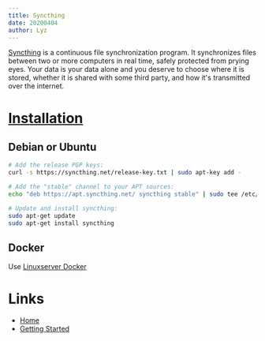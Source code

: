 ```yaml
---
title: Syncthing
date: 20200404
author: Lyz
---
```


[Syncthing](https://syncthing.net/) is a continuous file synchronization
program. It synchronizes files between two or more computers in real time,
safely protected from prying eyes. Your data is your data alone and you deserve
to choose where it is stored, whether it is shared with some third party, and
how it's transmitted over the internet.

# [Installation](https://syncthing.net/downloads/)

## Debian or Ubuntu

```bash
# Add the release PGP keys:
curl -s https://syncthing.net/release-key.txt | sudo apt-key add -

# Add the "stable" channel to your APT sources:
echo "deb https://apt.syncthing.net/ syncthing stable" | sudo tee /etc/apt/sources.list.d/syncthing.list

# Update and install syncthing:
sudo apt-get update
sudo apt-get install syncthing
```

## Docker

Use [Linuxserver Docker](https://docs.linuxserver.io/images/docker-syncthing)

# Links

* [Home](https://syncthing.net/)
* [Getting Started](https://docs.syncthing.net/intro/getting-started.html)
